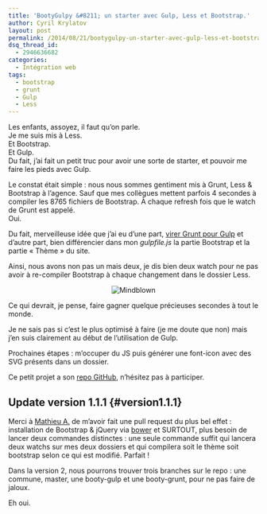 ```yaml
---
title: 'BootyGulpy &#8211; un starter avec Gulp, Less et Bootstrap.'
author: Cyril Krylatov
layout: post
permalink: /2014/08/21/bootygulpy-un-starter-avec-gulp-less-et-bootstrap/
dsq_thread_id:
  - 2946636682
categories:
  - Intégration web
tags:
  - bootstrap
  - grunt
  - Gulp
  - Less
---
```

<p class="is-first">
  Les enfants, assoyez, il faut qu&rsquo;on parle.<br /> Je me suis mis à Less.<br /> Et Bootstrap.<br /> Et Gulp.<br /> Du fait, j&rsquo;ai fait un petit truc pour avoir une sorte de starter, et pouvoir me faire les pieds avec Gulp.
</p>

<!--more-->

Le constat était simple : nous nous sommes gentiment mis à Grunt, Less & Bootstrap à l&rsquo;agence. Sauf que mes collègues mettent parfois 4 secondes à compiler les 8765 fichiers de Bootstrap. À chaque refresh fois que le watch de Grunt est appelé.   
Oui.

Du fait, merveilleuse idée que j&rsquo;ai eu d&rsquo;une part, <a href="https://twitter.com/putaindecode/status/502367365569708032" target="_blank">virer Grunt pour Gulp</a> et d&rsquo;autre part, bien différencier dans mon *gulpfile.js* la partie Bootstrap et la partie &laquo;&nbsp;Thème&nbsp;&raquo; du site.

Ainsi, nous avons non pas un mais deux, je dis bien deux watch pour ne pas avoir à re-compiler Bootstrap à chaque changement dans le dossier Less.

<p style="text-align:center;">
  <img src="http://i.imgur.com/j74SykU.gif" alt="Mindblown" title="mindBlown" />
</p>

Ce qui devrait, je pense, faire gagner quelque précieuses secondes à tout le monde.

Je ne sais pas si c&rsquo;est le plus optimisé à faire (je me doute que non) mais j&rsquo;en suis clairement au début de l&rsquo;utilisation de Gulp.

Prochaines étapes : m&rsquo;occuper du JS puis générer une font-icon avec des SVG présents dans un dossier.

Ce petit projet a son <a href="https://github.com/DaPo/BootyGulpy" target="_blank">repo GitHub</a>, n&rsquo;hésitez pas à participer.

## Update version 1.1.1 {#version1.1.1}

Merci à [Mathieu A.][1] de m&rsquo;avoir fait une pull request du plus bel effet : installation de Bootstrap & jQuery via [bower][2] et SURTOUT, plus besoin de lancer deux commandes distinctes : une seule commande suffit qui lancera deux watchs sur mes deux dossiers et qui compilera soit le thème soit bootstrap selon ce qui est modifié. Parfait !

Dans la version 2, nous pourrons trouver trois branches sur le repo : une commune, master, une booty-gulp et une booty-grunt, pour ne pas faire de jaloux.

Eh oui.

 [1]: http://twitter.com/zoontek
 [2]: http://bower.io/